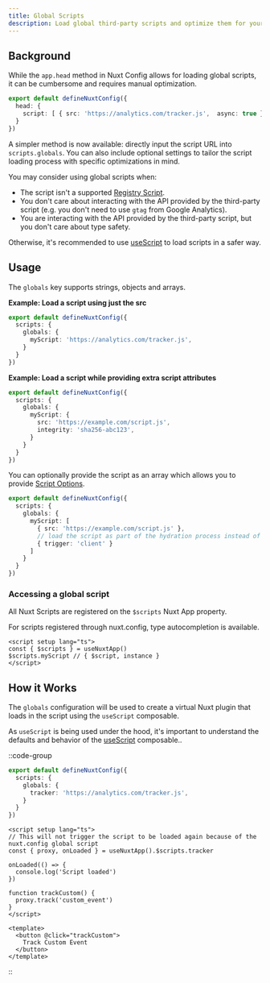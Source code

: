 ```yaml
---
title: Global Scripts
description: Load global third-party scripts and optimize them for your Nuxt app.
---
```


## Background

While the `app.head` method in Nuxt Config allows for loading global scripts, it can be cumbersome and requires manual optimization.

```ts
export default defineNuxtConfig({
  head: {
    script: [ { src: 'https://analytics.com/tracker.js',  async: true } ]
  }
})
```

A simpler method is now available: directly input the script URL into `scripts.globals`. You can also include optional settings to tailor the script loading process with specific optimizations in mind.

You may consider using global scripts when:
- The script isn't a supported [Registry Script](/docs/api/use-script#registry-script).
- You don't care about interacting with the API provided by the third-party script (e.g. you don't need to use `gtag` from Google Analytics).
- You are interacting with the API provided by the third-party script, but you don't care about type safety.

Otherwise, it's recommended to use [useScript](/docs/api/use-script) to load scripts in a safer way.

## Usage

The `globals` key supports strings, objects and arrays.

**Example: Load a script using just the src**

```ts
export default defineNuxtConfig({
  scripts: {
    globals: {
      myScript: 'https://analytics.com/tracker.js',
    }
  }
})
```

**Example: Load a script while providing extra script attributes**

```ts
export default defineNuxtConfig({
  scripts: {
    globals: {
      myScript: {
        src: 'https://example.com/script.js',
        integrity: 'sha256-abc123',
      }
    }
  }
})
```


You can optionally provide the script as an array which allows you to provide [Script Options](/docs/api/use-script#NuxtUseScriptOptions).

```ts
export default defineNuxtConfig({
  scripts: {
    globals: {
      myScript: [
        { src: 'https://example.com/script.js' },
        // load the script as part of the hydration process instead of on idle
        { trigger: 'client' }
      ]
    }
  }
})
```

### Accessing a global script

All Nuxt Scripts are registered on the `$scripts` Nuxt App property.

For scripts registered through nuxt.config, type autocompletion is available.

```vue
<script setup lang="ts">
const { $scripts } = useNuxtApp()
$scripts.myScript // { $script, instance }
</script>
```

## How it Works

The `globals` configuration will be used to create a virtual Nuxt plugin that loads in the script using the `useScript` composable. 

As `useScript` is being used under the hood, it's important to understand the defaults and behavior of the [useScript](/api/use-script) composable..

::code-group

```ts [nuxt.config.ts]
export default defineNuxtConfig({
  scripts: {
    globals: {
      tracker: 'https://analytics.com/tracker.js',
    }
  }
})
```

```vue [components/Tracking.vue]
<script setup lang="ts">
// This will not trigger the script to be loaded again because of the nuxt.config global script
const { proxy, onLoaded } = useNuxtApp().$scripts.tracker

onLoaded(() => {
  console.log('Script loaded')
})

function trackCustom() {
  proxy.track('custom_event')
}
</script>

<template>
  <button @click="trackCustom">
    Track Custom Event
  </button>
</template>
```

::
